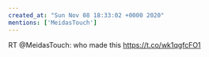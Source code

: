 ```yaml
---
created_at: "Sun Nov 08 18:33:02 +0000 2020"
mentions: ['MeidasTouch']
---
```


RT @MeidasTouch: who made this https://t.co/wk1qgfcFO1